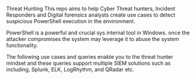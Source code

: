 Threat Hunting
This repo aims to help Cyber Threat hunters, Incident Responders and Digital forensics analysts create use cases to detect suspicious PowerShell execution in the environment.

PowerShell is a powerful and crucial sys internal tool in Windows. once the attacker compromises the system may leverage it to abuse the system functionality.   

The following use cases and queries enable you to the threat hunter mindset and these queries support multiple SIEM solutions such as including, Splunk, ELK, LogRhythm, and QRadar etc. 
